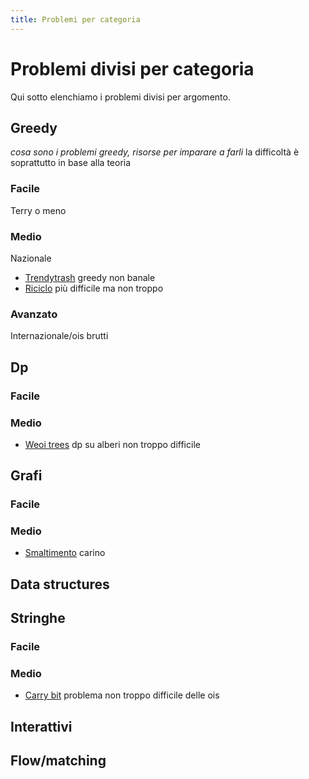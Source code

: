 ```yaml
---
title: Problemi per categoria
---
```


# Problemi divisi per categoria
Qui sotto elenchiamo i problemi divisi per argomento.
## Greedy
*cosa sono i problemi greedy, risorse per imparare a farli*
la difficoltà è soprattutto in base alla teoria
### Facile
Terry o meno

### Medio
Nazionale 
- [Trendytrash](./problemi/trendytrash.md) greedy non banale
- [Riciclo](./problemi/riciclo.md) più difficile ma non troppo

### Avanzato
Internazionale/ois brutti


## Dp
### Facile
### Medio
- [Weoi trees](./problemi/trees_weoi.md) dp su alberi non troppo difficile

## Grafi
### Facile
### Medio
- [Smaltimento](./problemi/smaltimento.md) carino

## Data structures


## Stringhe

### Facile

### Medio
- [Carry bit](./problemi/carry_training.md) problema non troppo difficile delle ois

## Interattivi

## Flow/matching


